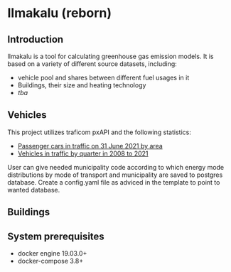 # Ilmakalu (reborn)

## Introduction 

Ilmakalu is a tool for calculating greenhouse gas emission models. It is based on a variety of different source datasets, including:
- vehicle pool and shares between different fuel usages in it
- Buildings, their size and heating technology
- *tba*

## Vehicles

This project utilizes traficom pxAPI and the following statistics:
- [Passenger cars in traffic on 31 June 2021 by area](https://trafi2.stat.fi/PXWeb/pxweb/en/TraFi/TraFi__Liikennekaytossa_olevat_ajoneuvot/010_kanta_tau_101.px/)
- [Vehicles in traffic by quarter in 2008 to 2021](https://trafi2.stat.fi/PXWeb/pxweb/en/TraFi/TraFi__Liikennekaytossa_olevat_ajoneuvot/040_kanta_tau_104.px/)

User can give needed municipality code according to which energy mode distributions by mode of transport and municipality are saved to postgres database. 
Create a config.yaml file as adviced in the template to point to wanted database. 

## Buildings



## System prerequisites

- docker engine 19.03.0+
- docker-compose 3.8+